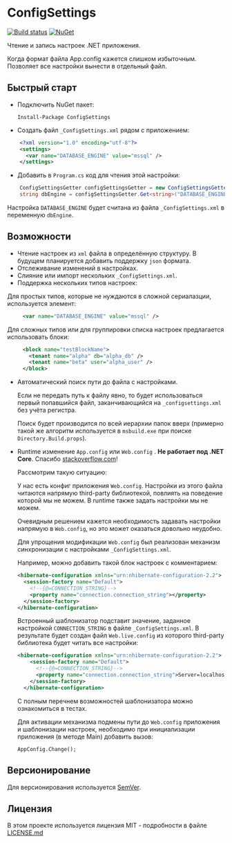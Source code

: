 # ConfigSettings

[![Build status](https://ci.appveyor.com/api/projects/status/rvtpa069lg82fshf/branch/master?svg=true)](https://ci.appveyor.com/project/hemnstill/configsettings/branch/master)
[![NuGet](https://img.shields.io/nuget/v/configsettings.svg)](https://www.nuget.org/packages/ConfigSettings)

Чтение и запись настроек .NET приложения. 

Когда формат файла App.config кажется слишком избыточным. 
Позволяет все настройки вынести в отдельный файл. 

## Быстрый старт 
* Подключить NuGet пакет:
 
   `Install-Package ConfigSettings`

* Создать файл `_ConfigSettings.xml` рядом с приложением: 
```xml
    <?xml version="1.0" encoding="utf-8"?>
    <settings>
      <var name="DATABASE_ENGINE" value="mssql" />
    </settings>
```

* Добавить в `Program.cs` код для чтения этой настройки:
```cs
    ConfigSettingsGetter configSettingsGetter = new ConfigSettingsGetter();  
    string dbEngine = configSettingsGetter.Get<string>("DATABASE_ENGINE");        
```      
    
Настройка `DATABASE_ENGINE` будет считана из файла `_ConfigSettings.xml` в переменную `dbEngine`.

## Возможности
* Чтение настроек из `xml` файла в определённую структуру. В будущем планируется добавить поддержку `json` формата.
* Отслеживание изменений в настройках.
* Слияние или импорт нескольких `_ConfigSettings.xml`.
* Поддержка нескольких типов настроек:
    
Для простых типов, которые не нуждаются в сложной сериалазции, используется элемент:

  ```xml
       <var name="DATABASE_ENGINE" value="mssql" />
  ``` 

Для сложных типов или для группировки списка настроек предлагается использовать блоки: 

```xml
     <block name="testBlockName">
       <tenant name="alpha" db="alpha_db" />
       <tenant name="beta" user="alpha_user" />
     </block>
```

* Автоматический поиск пути до файла с настройками. 

  Если не передать путь к файлу явно, то будет использоваться первый попавшийся файл, заканчивающийся на `_configsettings.xml` без учёта регистра.
  
  Поиск будет производится по всей иерархии папок вверх (примерно такой же алгоритм используется в `msbuild.exe` при поиске `Directory.Build.props`).

* Runtime изменение `App.config` или `Web.config` . **Не работает под .NET Core**. Спасибо [stackoverflow.com](https://stackoverflow.com/questions/6150644/change-default-app-config-at-runtime)!
  
  Рассмотрим такую ситуацию: 
  
  У нас есть конфиг приложения `Web.config`. Настройки из этого файла читаются напрямую third-party библиотекой, повлиять на поведение которой мы не можем. В runtime также задать настройки мы не можем. 
  
  Очевидным решением кажется необходимость задавать настройки напрямую в `Web.config`, но это может оказаться довольно неудобно. 
  
  Для упрощения модификации `Web.config` был реализован механизм синхронизации с настройками `_ConfigSettings.xml`.
  
  Например, можно добавить такой блок настроек с комментарием: 
  ```xml
  <hibernate-configuration xmlns="urn:nhibernate-configuration-2.2">
    <session-factory name="Default">
      <!--{@=CONNECTION_STRING}-->
      <property name="connection.connection_string"></property>
    </session-factory>
  </hibernate-configuration>
  ```
  
  Встроенный шаблонизатор подставит значение, заданное настройкой `CONNECTION_STRING` в файле `_ConfigSettings.xml`. В результате будет создан файл `Web.live.config` из которого third-party библиотека будет читать все настройки:
  
  ```xml
  <hibernate-configuration xmlns="urn:nhibernate-configuration-2.2">
      <session-factory name="Default">
        <!--{@=CONNECTION_STRING}-->
        <property name="connection.connection_string">Server=localhost;Database=db;User ID=postgres;Password=password;Port=5433;Client Encoding=UTF8</property>
      </session-factory>
    </hibernate-configuration>
  ``` 
  
  С полным перечнем возможностей шаблонизатора можно ознакомиться в тестах.
  
  Для активации механизма подмены пути до `Web.config` приложения и шаблонизации настроек, необходимо при инициализации приложения (в методе Main) добавить вызов:
  ```
  AppConfig.Change();
  ```

## Версионирование

Для версионирования используется [SemVer](http://semver.org/).  


## Лицензия

В этом проекте используется лицензия MIT - подробности в файле [LICENSE.md](LICENSE.md)
